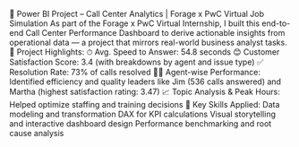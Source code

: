 🚀 Power BI Project – Call Center Analytics | Forage x PwC Virtual Job Simulation
As part of the Forage x PwC Virtual Internship, I built this end-to-end Call Center Performance Dashboard to derive actionable insights from operational data — a project that mirrors real-world business analyst tasks.
📌 Project Highlights:
⏱ Avg. Speed to Answer: 54.8 seconds
😊 Customer Satisfaction Score: 3.4 (with breakdowns by agent and issue type)
✅ Resolution Rate: 73% of calls resolved
🧑‍💼 Agent-wise Performance: Identified efficiency and quality leaders like Jim (536 calls answered) and Martha (highest satisfaction rating: 3.47)
📈 Topic Analysis & Peak Hours: Helped optimize staffing and training decisions
🎯 Key Skills Applied:
Data modeling and transformation
DAX for KPI calculations
Visual storytelling and interactive dashboard design
Performance benchmarking and root cause analysis
